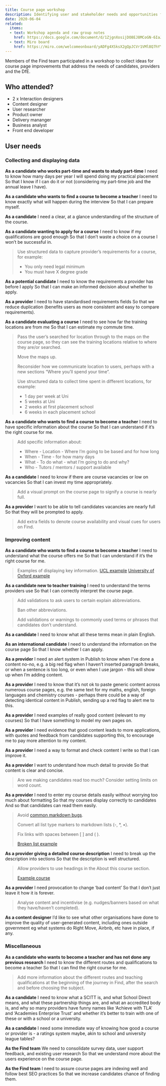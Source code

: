 ```yaml
---
title: Course page workshop
description: Identifying user and stakeholder needs and opportunities for course page improvements
date: 2020-06-04
related:
  items:
  - text: Workshop agenda and raw group notes
    href: https://docs.google.com/document/d/1ZjgnXosijDO8EJ8MCoGN-6IaJXNu0_A225oY1QqaCmo/edit?usp=sharing
  - text: Miro board
    href: https://miro.com/welcomeonboard/yADFg4XSksX2gQpJCVr1VMl8Q7hYYV0TaDUKObyCYuZp2Mam2b1K65efFUBhEY3b
---
```


Members of the Find team participated in a workshop to collect ideas for course page improvements that address the needs of candidates, providers and the DfE.

## Who attended?

* 2 x Interaction designers
* Content designer
* User researcher
* Product owner
* Delivery mananger
* Business analyst
* Front end developer

## User needs

### Collecting and displaying data

**As a candidate who works part-time and wants to study part-time**
I need to know how many days per year I will spend doing my practical placement
So that I know if I can do it or not (considering my part-time job and the annual leave I have).

**As a candidate who wants to find a course to become a teacher**
I need to know exactly what will happen during the interview
So that I can prepare myself.

**As a candidate**
I need a clear, at a glance understanding of the structure of the course.

**As a candidate wanting to apply for a course**
I need to know if my qualifications are good enough
So that I don’t waste a choice on a course I won’t be successful in.

> Use structured data to capture provider’s requirements for a course, for example:
>
> * You only need legal minimum
> * You must have X degree grade

**As a potential candidate**
I need to know the requirements a provider has before I apply
So that I can make an informed decision about whether to apply.

**As a provider**
I need to have standardised requirements fields
So that we reduce duplication (benefits users as more consistent and easy to compare requirements).

**As a candidate evaluating a course**
I need to see how far the training locations are from me
So that I can estimate my commute time.

> Pass the user’s searched for location through to the maps on the course page, so they can see the training locations relative to where they are/or searched.
>
> Move the maps up.
>
> Reconsider how we communicate location to users, perhaps with a new sections “Where you’ll spend your time”.
>
> Use structured data to collect time spent in different locations, for example:
>
> * 1 day per week at Uni
> * 5 weeks at Uni
> * 2 weeks at first placement school
> * 6 weeks in each placement school

**As a candidate who wants to find a course to become a teacher**
I need to have specific information about the course
So that I can understand if it’s the right course for me.

> Add specific information about:
>
> * Where - Location - Where I’m going to be based and for how long
> * When - Time - for how many days
> * What - To do what - what I’m going to do and why?
> * Who - Tutors / mentors / support available

**As a candidate**
I need to know if there are course vacancies or low on vacancies
So that I can invest my time appropriately.

> Add a visual prompt on the course page to signify a course is nearly full.

**As a provider**
I want to be able to tell candidates vacancies are nearly full
So that they will be prompted to apply.

> Add extra fields to denote course availability and visual cues for users on Find.

### Improving content

**As a candidate who wants to find a course to become a teacher**
I need to understand what the course offers me
So that I can understand if it’s the right course for me.

> Examples of displaying key information.
> [UCL example](https://www.ucl.ac.uk/ioe/courses/teacher-training/mathematics-pgce) [University of Oxford example](http://www.education.ox.ac.uk/programmes/pgce/)

**As a candidate new to teacher training**
I need to understand the terms providers use
So that I can correctly interpret the course page.

> Add validations to ask users to certain explain abbreviations.
>
> Ban other abbreviations.
>
> Add validations or warnings to commonly used terms or phrases that candidates don’t understand.

**As a candidate**
I need to know what all these terms mean in plain English.

**As an international candidate**
I need to understand the information on the course page
So that I know whether I can apply.

**As a provider**
I need an alert system in Publish to know when I’ve done a content no-no, e.g. a big red flag when I haven’t inserted paragraph breaks, or when a sentence is too long, or even when I use jargon - this will show up when I’m adding content.

**As a provider**
I need to know that it’s not ok to paste generic content across numerous course pages, e.g. the same text for my maths, english, foreign languages and chemistry courses - perhaps there could be a way of detecting identical content in Publish, sending up a red flag to alert me to this.

**As a provider**
I need examples of really good content (relevant to my courses)
So that I have something to model my own pages on.

**As a provider**
I need evidence that good content leads to more applications, with quotes and feedback from candidates supporting this, to encourage me to pay more attention to my content.

**As a provider**
I need a way to format and check content I write so that I can improve it.

**As a provider**
I want to understand how much detail to provide
So that content is clear and concise.

> Are we making candidates read too much? Consider setting limits on word count.

**As a provider**
I need to enter my course details easily without worrying too much about formatting
So that my courses display correctly to candidates
And so that candidates can read them easily.

> Avoid [common markdown bugs](https://github.com/DFE-Digital/manage-courses-ui/issues/188).
>
> Convert all list type markers to markdown lists (-, *, •).
>
> Fix links with spaces between [ ] and ( ).
>
> [Broken list example](https://www.find-postgraduate-teacher-training.service.gov.uk/course/E28/2M8K#section-entry)

**As a provider giving a detailed course description**
I need to break up the description into sections
So that the description is well structured.

> Allow providers to use headings in the About this course section.
>
> [Example course](https://www.find-postgraduate-teacher-training.service.gov.uk/course/1EL/2VP3)

**As a provider**
I need provocation to change ‘bad content’
So that I don’t just leave it how it is forever.

> Analyse content and incentivise (e.g. nudges/banners based on what they have/haven’t completed).

**As a content designer**
I’d like to see what other organisations have done to improve the quality of user-generated content, including ones outside government eg what systems do Right Move, Airbnb, etc have in place, if any.

### Miscellaneous

**As a candidate who wants to become a teacher and has not done any previous research**
I need to know the different routes and qualifications to become a teacher
So that I can find the right course for me.

> Add more information about the different routes and teaching qualifications at the beginning of the journey in Find, after the search and before choosing the subject.

**As a candidate**
I need to know what a SCITT is, and what School Direct means, and what these partnership things are, and what an accredited body is, and why so many providers have funny names like ‘Achieve with TLA’ and ‘Academies Enterprise Trust’ and whether it’s better to train with one of these or with a school or a university.

**As a candidate**
I need some immediate way of knowing how good a course or provider is - a ratings system maybe, akin to school and university league tables?

**As the Find team**
We need to consolidate survey data, user support feedback, and existing user research
So that we understand more about the users experience on the course page.

**As the Find team**
I need to assure course pages are indexing well and follow best SEO practices
So that we increase candidates chance of finding them.
